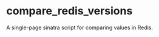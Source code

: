 compare_redis_versions
======================

A single-page sinatra script for comparing values in Redis.  

